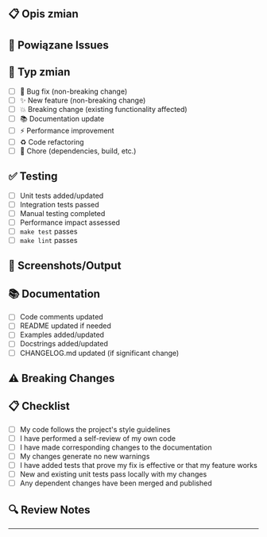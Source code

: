 ## 📋 Opis zmian
<!-- Krótki opis co zostało zmienione i dlaczego -->

## 🔗 Powiązane Issues
<!-- Użyj "Closes #123" lub "Related to #456" -->

## 🧪 Typ zmian
- [ ] 🐛 Bug fix (non-breaking change)
- [ ] ✨ New feature (non-breaking change)
- [ ] 💥 Breaking change (existing functionality affected)
- [ ] 📚 Documentation update
- [ ] ⚡ Performance improvement
- [ ] ♻️ Code refactoring
- [ ] 🔧 Chore (dependencies, build, etc.)

## ✅ Testing
- [ ] Unit tests added/updated
- [ ] Integration tests passed
- [ ] Manual testing completed
- [ ] Performance impact assessed
- [ ] `make test` passes
- [ ] `make lint` passes

## 📝 Screenshots/Output
<!-- Jeśli dotyczy, dodaj screenshots, logi, lub przykłady output -->

## 📚 Documentation
- [ ] Code comments updated
- [ ] README updated if needed
- [ ] Examples added/updated
- [ ] Docstrings added/updated
- [ ] CHANGELOG.md updated (if significant change)

## ⚠️ Breaking Changes
<!-- Opisz breaking changes jeśli występują -->
<!-- Lista zmian które mogą wpłynąć na istniejący kod -->

## 📋 Checklist
- [ ] My code follows the project's style guidelines
- [ ] I have performed a self-review of my own code
- [ ] I have made corresponding changes to the documentation
- [ ] My changes generate no new warnings
- [ ] I have added tests that prove my fix is effective or that my feature works
- [ ] New and existing unit tests pass locally with my changes
- [ ] Any dependent changes have been merged and published

## 🔍 Review Notes
<!-- Dodatkowe informacje dla reviewers -->
<!-- Na co reviewer powinien zwrócić szczególną uwagę? -->

---